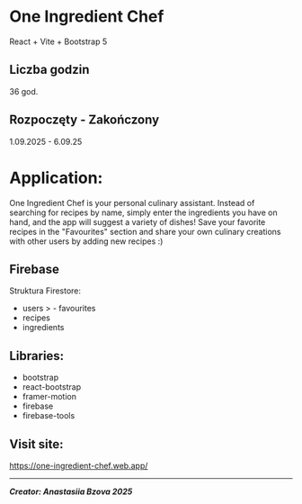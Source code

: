 # One Ingredient Chef
React + Vite + Bootstrap 5

## Liczba godzin
36 god.

## Rozpoczęty - Zakończony
1.09.2025 - 6.09.25


# Application:
One Ingredient Chef is your personal culinary assistant. Instead of searching for recipes by name, simply enter the ingredients you have on hand, and the app will suggest a variety of dishes! Save your favorite recipes in the "Favourites" section and share your own culinary creations with other users by adding new recipes :)


## Firebase
Struktura Firestore:
- users > - favourites
- recipes
- ingredients

## Libraries:
- bootstrap
- react-bootstrap
- framer-motion
- firebase
- firebase-tools

## Visit site: 
https://one-ingredient-chef.web.app/

---------------------------------------------------------------
_**Creator: Anastasiia Bzova 2025**_
